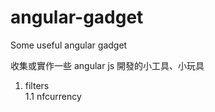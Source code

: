 angular-gadget
===============

Some useful angular gadget

收集或實作一些 angular js 開發的小工具、小玩具

1. filters  
    1.1 nfcurrency
